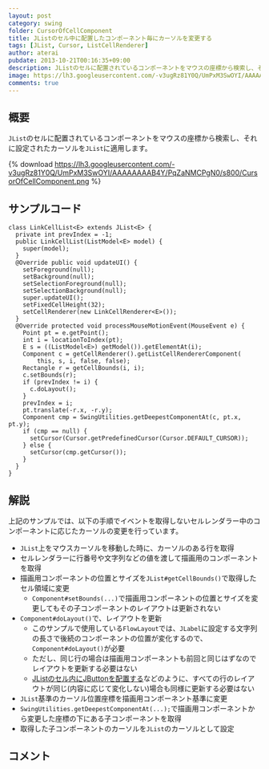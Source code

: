 ```yaml
---
layout: post
category: swing
folder: CursorOfCellComponent
title: JListのセル中に配置したコンポーネント毎にカーソルを変更する
tags: [JList, Cursor, ListCellRenderer]
author: aterai
pubdate: 2013-10-21T00:16:35+09:00
description: JListのセルに配置されているコンポーネントをマウスの座標から検索し、それに設定されたカーソルをJListに適用します。
image: https://lh3.googleusercontent.com/-v3ugRz81Y0Q/UmPxM3SwOYI/AAAAAAAAB4Y/PqZaNMCPgN0/s800/CursorOfCellComponent.png
comments: true
---
```

## 概要
`JList`のセルに配置されているコンポーネントをマウスの座標から検索し、それに設定されたカーソルを`JList`に適用します。

{% download https://lh3.googleusercontent.com/-v3ugRz81Y0Q/UmPxM3SwOYI/AAAAAAAAB4Y/PqZaNMCPgN0/s800/CursorOfCellComponent.png %}

## サンプルコード
<pre class="prettyprint"><code>class LinkCellList&lt;E&gt; extends JList&lt;E&gt; {
  private int prevIndex = -1;
  public LinkCellList(ListModel&lt;E&gt; model) {
    super(model);
  }
  @Override public void updateUI() {
    setForeground(null);
    setBackground(null);
    setSelectionForeground(null);
    setSelectionBackground(null);
    super.updateUI();
    setFixedCellHeight(32);
    setCellRenderer(new LinkCellRenderer&lt;E&gt;());
  }
  @Override protected void processMouseMotionEvent(MouseEvent e) {
    Point pt = e.getPoint();
    int i = locationToIndex(pt);
    E s = ((ListModel&lt;E&gt;) getModel()).getElementAt(i);
    Component c = getCellRenderer().getListCellRendererComponent(
        this, s, i, false, false);
    Rectangle r = getCellBounds(i, i);
    c.setBounds(r);
    if (prevIndex != i) {
      c.doLayout();
    }
    prevIndex = i;
    pt.translate(-r.x, -r.y);
    Component cmp = SwingUtilities.getDeepestComponentAt(c, pt.x, pt.y);
    if (cmp == null) {
      setCursor(Cursor.getPredefinedCursor(Cursor.DEFAULT_CURSOR));
    } else {
      setCursor(cmp.getCursor());
    }
  }
}
</code></pre>

## 解説
上記のサンプルでは、以下の手順でイベントを取得しないセルレンダラー中のコンポーネントに応じたカーソルの変更を行っています。

- `JList`上をマウスカーソルを移動した時に、カーソルのある行を取得
- セルレンダラーに行番号や文字列などの値を渡して描画用のコンポーネントを取得
- 描画用コンポーネントの位置とサイズを`JList#getCellBounds()`で取得したセル領域に変更
    - `Component#setBounds(...)`で描画用コンポーネントの位置とサイズを変更してもその子コンポーネントのレイアウトは更新されない
- `Component#doLayout()`で、レイアウトを更新
    - このサンプルで使用している`FlowLayout`では、`JLabel`に設定する文字列の長さで後続のコンポーネントの位置が変化するので、`Component#doLayout()`が必要
    - ただし、同じ行の場合は描画用コンポーネントも前回と同じはずなのでレイアウトを更新する必要はない
    - [JListのセル内にJButtonを配置する](http://ateraimemo.com/Swing/ButtonsInListCell.html)などのように、すべての行のレイアウトが同じ(内容に応じて変化しない)場合も同様に更新する必要はない
- `JList`基準のカーソル位置座標を描画用コンポーネント基準に変更
- `SwingUtilities.getDeepestComponentAt(...);`で描画用コンポーネントから変更した座標の下にある子コンポーネントを取得
- 取得した子コンポーネントのカーソルを`JList`のカーソルとして設定

<!-- dummy comment line for breaking list -->

## コメント
